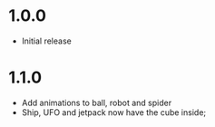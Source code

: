 # 1.0.0
- Initial release

# 1.1.0
- Add animations to ball, robot and spider
- Ship, UFO and jetpack now have the cube inside;
